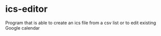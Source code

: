 # ics-editor
Program that is able to create an ics file from a csv list or to edit existing Google calendar
